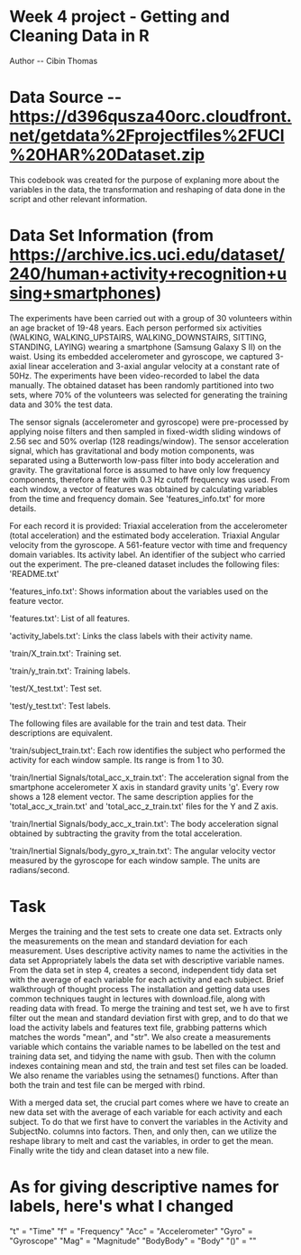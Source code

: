 # Week 4 project - Getting and Cleaning Data in R
Author -- Cibin Thomas

# Data Source -- https://d396qusza40orc.cloudfront.net/getdata%2Fprojectfiles%2FUCI%20HAR%20Dataset.zip

This codebook was created for the purpose of explaning more about the variables in the data, the transformation and reshaping of data done in the script and other relevant information.

# Data Set Information (from https://archive.ics.uci.edu/dataset/240/human+activity+recognition+using+smartphones)
The experiments have been carried out with a group of 30 volunteers within an age bracket of 19-48 years. Each person performed six activities (WALKING, WALKING_UPSTAIRS, WALKING_DOWNSTAIRS, SITTING, STANDING, LAYING) wearing a smartphone (Samsung Galaxy S II) on the waist. Using its embedded accelerometer and gyroscope, we captured 3-axial linear acceleration and 3-axial angular velocity at a constant rate of 50Hz. The experiments have been video-recorded to label the data manually. The obtained dataset has been randomly partitioned into two sets, where 70% of the volunteers was selected for generating the training data and 30% the test data.

The sensor signals (accelerometer and gyroscope) were pre-processed by applying noise filters and then sampled in fixed-width sliding windows of 2.56 sec and 50% overlap (128 readings/window). The sensor acceleration signal, which has gravitational and body motion components, was separated using a Butterworth low-pass filter into body acceleration and gravity. The gravitational force is assumed to have only low frequency components, therefore a filter with 0.3 Hz cutoff frequency was used. From each window, a vector of features was obtained by calculating variables from the time and frequency domain. See 'features_info.txt' for more details.

For each record it is provided:
Triaxial acceleration from the accelerometer (total acceleration) and the estimated body acceleration.
Triaxial Angular velocity from the gyroscope.
A 561-feature vector with time and frequency domain variables.
Its activity label.
An identifier of the subject who carried out the experiment.
The pre-cleaned dataset includes the following files:
'README.txt'

'features_info.txt': Shows information about the variables used on the feature vector.

'features.txt': List of all features.

'activity_labels.txt': Links the class labels with their activity name.

'train/X_train.txt': Training set.

'train/y_train.txt': Training labels.

'test/X_test.txt': Test set.

'test/y_test.txt': Test labels.

The following files are available for the train and test data. Their descriptions are equivalent.

'train/subject_train.txt': Each row identifies the subject who performed the activity for each window sample. Its range is from 1 to 30.

'train/Inertial Signals/total_acc_x_train.txt': The acceleration signal from the smartphone accelerometer X axis in standard gravity units 'g'. Every row shows a 128 element vector. The same description applies for the 'total_acc_x_train.txt' and 'total_acc_z_train.txt' files for the Y and Z axis.

'train/Inertial Signals/body_acc_x_train.txt': The body acceleration signal obtained by subtracting the gravity from the total acceleration.

'train/Inertial Signals/body_gyro_x_train.txt': The angular velocity vector measured by the gyroscope for each window sample. The units are radians/second.

# Task
Merges the training and the test sets to create one data set.
Extracts only the measurements on the mean and standard deviation for each measurement.
Uses descriptive activity names to name the activities in the data set
Appropriately labels the data set with descriptive variable names.
From the data set in step 4, creates a second, independent tidy data set with the average of each variable for each activity and each subject.
Brief walkthrough of thought process
The installation and getting data uses common techniques taught in lectures with download.file, along with reading data with fread. To merge the training and test set, we h ave to first filter out the mean and standard deviation first with grep, and to do that we load the activity labels and features text file, grabbing patterns which matches the words "mean", and "str". We also create a measurements variable which contains the variable names to be labelled on the test and training data set, and tidying the name with gsub. Then with the column indexes containing mean and std, the train and test set files can be loaded. We also rename the variables using the setnames() functions. After than both the train and test file can be merged with rbind.

With a merged data set, the crucial part comes where we have to create an new data set with the average of each variable for each activity and each subject. To do that we first have to convert the variables in the Activity and SubjectNo. columns into factors. Then, and only then, can we utilize the reshape library to melt and cast the variables, in order to get the mean. Finally write the tidy and clean dataset into a new file.

# As for giving descriptive names for labels, here's what I changed
"t" = "Time"
"f" = "Frequency"
"Acc" = "Accelerometer"
"Gyro" = "Gyroscope"
"Mag" = "Magnitude"
"BodyBody" = "Body"
"()" = ""
